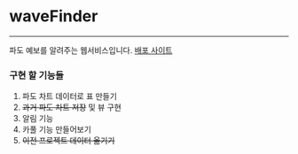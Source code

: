 # waveFinder

---
파도 예보를 알려주는 웹서비스입니다. [배포 사이트](http://3.35.237.35:8080/)


### 구현 할 기능들
1. 파도 차트 데이터로 표 만들기
2. ~~과거 파도 차트 저장~~ 및 뷰 구현
3. 알림 기능
4. 카풀 기능 만들어보기
5. ~~이전 프로젝트 데이터 옮기기~~
